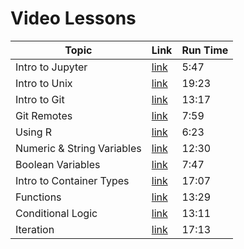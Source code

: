 # Video Lessons

| Topic                      | Link        | Run Time |
| -------------------------- | ----------- | -------- |
| Intro to Jupyter           | [link](https://brown.hosted.panopto.com/Panopto/Pages/Viewer.aspx?id=129ee7d6-64f2-4f9d-8ace-ac2e00f6e0ac) | 5:47 |
| Intro to Unix              | [link](https://brown.hosted.panopto.com/Panopto/Pages/Viewer.aspx?id=50eb1112-8c4a-4273-aede-ac2e01123ef5) | 19:23|
| Intro to Git               | [link](https://brown.hosted.panopto.com/Panopto/Pages/Viewer.aspx?id=4f78b05a-8054-40b6-9e3e-ac2f00dd0ef5) | 13:17|
| Git Remotes                | [link](https://brown.hosted.panopto.com/Panopto/Pages/Viewer.aspx?id=3d8aca0e-c32f-490b-b5f5-ac33015f5f9c) | 7:59 |
| Using R                    | [link](https://brown.hosted.panopto.com/Panopto/Pages/Viewer.aspx?id=645037e7-4cf5-4a51-bdd1-ac3401652466) | 6:23 |
| Numeric & String Variables | [link](https://brown.hosted.panopto.com/Panopto/Pages/Viewer.aspx?id=78ada567-443c-45d2-a5bd-ac35012f57bd) | 12:30|
| Boolean Variables          | [link](https://brown.hosted.panopto.com/Panopto/Pages/Viewer.aspx?id=e0992187-c758-4339-a6e2-ac35015d015d) | 7:47 |
| Intro to Container Types   | [link](https://brown.hosted.panopto.com/Panopto/Pages/Viewer.aspx?id=4879b21b-0e84-4346-917b-ac3a012e8ba1) | 17:07|
| Functions                  | [link](https://brown.hosted.panopto.com/Panopto/Pages/Viewer.aspx?id=efd41946-a448-4f94-a46a-ac41013156cc) | 13:29|
| Conditional Logic          | [link](https://brown.hosted.panopto.com/Panopto/Pages/Viewer.aspx?id=6c4813ae-5d9c-4b45-8c3f-ac43012a8e3e) | 13:11|
| Iteration                  | [link](https://brown.hosted.panopto.com/Panopto/Pages/Viewer.aspx?id=c751016b-cf7a-4777-9692-ac48011bd647) | 17:13|

